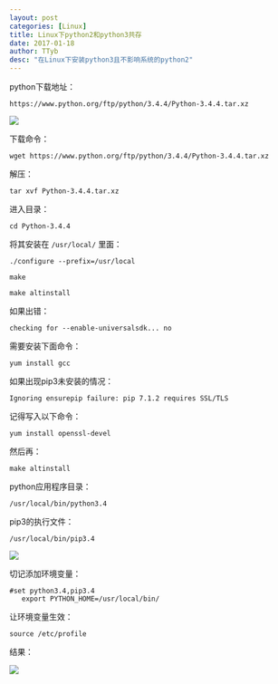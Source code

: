 ```yaml
---
layout: post
categories: [Linux]
title: Linux下python2和python3共存
date: 2017-01-18
author: TTyb
desc: "在Linux下安装python3且不影响系统的python2"
---
```


python下载地址：

`https://www.python.org/ftp/python/3.4.4/Python-3.4.4.tar.xz`


![](http://images2015.cnblogs.com/blog/996148/201701/996148-20170118111842734-1275144249.png)

下载命令：

```
wget https://www.python.org/ftp/python/3.4.4/Python-3.4.4.tar.xz
```

解压：

```
tar xvf Python-3.4.4.tar.xz
```

进入目录：

```
cd Python-3.4.4
```

将其安装在 `/usr/local/` 里面：

```
./configure --prefix=/usr/local

make

make altinstall
```

如果出错：

```
checking for --enable-universalsdk... no
```

需要安装下面命令：

```
yum install gcc
```

如果出现pip3未安装的情况：

`Ignoring ensurepip failure: pip 7.1.2 requires SSL/TLS`

记得写入以下命令：

```
yum install openssl-devel
```

然后再：

```
make altinstall
```

python应用程序目录：

`/usr/local/bin/python3.4`

pip3的执行文件：

`/usr/local/bin/pip3.4 `

![](http://images2015.cnblogs.com/blog/996148/201701/996148-20170118145915796-428983248.png)


切记添加环境变量：

```
#set python3.4,pip3.4
   export PYTHON_HOME=/usr/local/bin/
```

让环境变量生效：

```
source /etc/profile
```

结果：

![](http://images2015.cnblogs.com/blog/996148/201701/996148-20170118150603750-802075189.png)